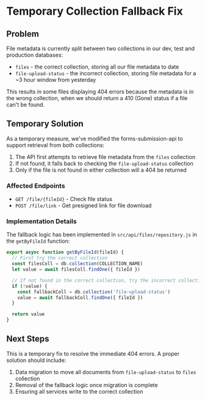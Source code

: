 # Temporary Collection Fallback Fix

## Problem

File metadata is currently split between two collections in our dev, test and production databases:

- `files` - the correct collection, storing all our file metadata to date
- `file-upload-status` - the incorrect collection, storing file metadata for a ~3 hour window from yesterday

This results in some files displaying 404 errors because the metadata is in the wrong collection, when we should return a 410 (Gone) status if a file can't be found.

## Temporary Solution

As a temporary measure, we've modified the forms-submission-api to support retrieval from both collections:

1. The API first attempts to retrieve file metadata from the `files` collection
2. If not found, it falls back to checking the `file-upload-status` collection
3. Only if the file is not found in either collection will a 404 be returned

### Affected Endpoints

- `GET /file/{fileId}` - Check file status
- `POST /file/link` - Get presigned link for file download

### Implementation Details

The fallback logic has been implemented in `src/api/files/repository.js` in the `getByFileId` function:

```javascript
export async function getByFileId(fileId) {
  // First try the correct collection
  const filesColl = db.collection(COLLECTION_NAME)
  let value = await filesColl.findOne({ fileId })

  // If not found in the correct collection, try the incorrect collection
  if (!value) {
    const fallbackColl = db.collection('file-upload-status')
    value = await fallbackColl.findOne({ fileId })
  }

  return value
}
```

## Next Steps

This is a temporary fix to resolve the immediate 404 errors. A proper solution should include:

1. Data migration to move all documents from `file-upload-status` to `files` collection
2. Removal of the fallback logic once migration is complete
3. Ensuring all services write to the correct collection
